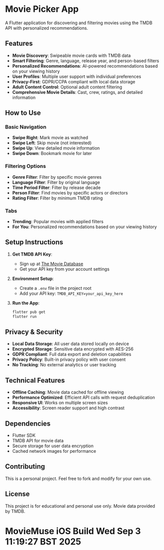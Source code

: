 # Movie Picker App

A Flutter application for discovering and filtering movies using the TMDB API with personalized recommendations.

## Features

- **Movie Discovery**: Swipeable movie cards with TMDB data
- **Smart Filtering**: Genre, language, release year, and person-based filters
- **Personalized Recommendations**: AI-powered recommendations based on your viewing history
- **User Profiles**: Multiple user support with individual preferences
- **Privacy-First**: GDPR/CCPA compliant with local data storage
- **Adult Content Control**: Optional adult content filtering
- **Comprehensive Movie Details**: Cast, crew, ratings, and detailed information

## How to Use

### Basic Navigation
- **Swipe Right**: Mark movie as watched
- **Swipe Left**: Skip movie (not interested)
- **Swipe Up**: View detailed movie information
- **Swipe Down**: Bookmark movie for later

### Filtering Options
- **Genre Filter**: Filter by specific movie genres
- **Language Filter**: Filter by original language
- **Time Period Filter**: Filter by release decade
- **Person Filter**: Find movies by specific actors or directors
- **Rating Filter**: Filter by minimum TMDB rating

### Tabs
- **Trending**: Popular movies with applied filters
- **For You**: Personalized recommendations based on your viewing history

## Setup Instructions

1. **Get TMDB API Key**:
   - Sign up at [The Movie Database](https://www.themoviedb.org/)
   - Get your API key from your account settings

2. **Environment Setup**:
   - Create a `.env` file in the project root
   - Add your API key: `TMDB_API_KEY=your_api_key_here`

3. **Run the App**:
   ```bash
   flutter pub get
   flutter run
   ```

## Privacy & Security

- **Local Data Storage**: All user data stored locally on device
- **Encrypted Storage**: Sensitive data encrypted with AES-256
- **GDPR Compliant**: Full data export and deletion capabilities
- **Privacy Policy**: Built-in privacy policy with user consent
- **No Tracking**: No external analytics or user tracking

## Technical Features

- **Offline Caching**: Movie data cached for offline viewing
- **Performance Optimized**: Efficient API calls with request deduplication
- **Responsive UI**: Works on multiple screen sizes
- **Accessibility**: Screen reader support and high contrast

## Dependencies

- Flutter SDK
- TMDB API for movie data
- Secure storage for user data encryption
- Cached network images for performance

## Contributing

This is a personal project. Feel free to fork and modify for your own use.

## License

This project is for educational and personal use only. Movie data provided by TMDB.
# MovieMuse iOS Build Wed Sep  3 11:19:27 BST 2025
